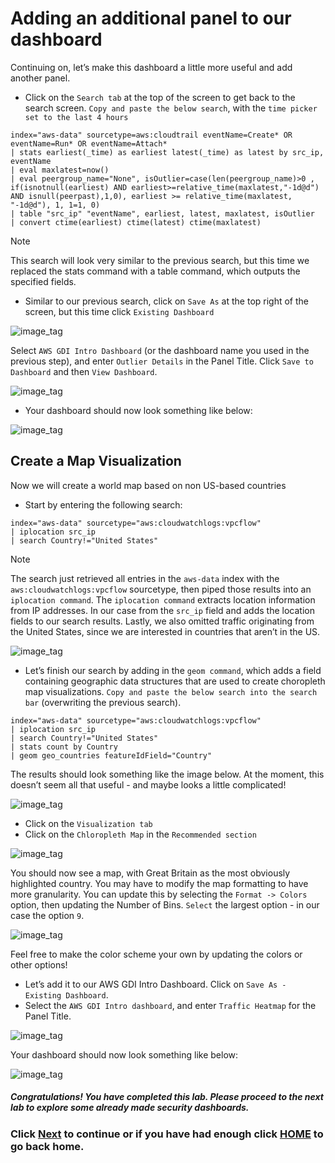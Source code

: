 ﻿# Adding an additional panel to our dashboard
Continuing on, let’s make this dashboard a little more useful and add another panel. 

- Click on the `Search tab` at the top of the screen to get back to the search screen. `Copy and paste the below search`, with the `time picker set to the last 4 hours`

```text
index="aws-data" sourcetype=aws:cloudtrail eventName=Create* OR eventName=Run* OR eventName=Attach* 
| stats earliest(_time) as earliest latest(_time) as latest by src_ip, eventName 
| eval maxlatest=now() 
| eval peergroup_name="None", isOutlier=case(len(peergroup_name)>0 , if(isnotnull(earliest) AND earliest>=relative_time(maxlatest,"-1d@d") AND isnull(peerpast),1,0), earliest >= relative_time(maxlatest, "-1d@d"), 1, 1=1, 0) 
| table "src_ip" "eventName", earliest, latest, maxlatest, isOutlier 
| convert ctime(earliest) ctime(latest) ctime(maxlatest)
```

>[!NOTE]
>This search will look very similar to the previous search, but this time we replaced the stats command with a table command, which outputs the specified fields. 

- Similar to our previous search, click on `Save As` at the top right of the screen, but this time click `Existing Dashboard` 
  
![image_tag](/static/50_data_exploration/Image_9.png)  

Select `AWS GDI Intro Dashboard` (or the dashboard name you used in the previous step), and enter `Outlier Details` in the Panel Title. Click `Save to Dashboard` and then `View Dashboard`.

![image_tag](/static/50_data_exploration/Image_10.png)  
  
- Your dashboard should now look something like below:

![image_tag](/static/50_data_exploration/Image_11.png)  

## Create a Map Visualization
Now we will create a world map based on non US-based countries
- Start by entering the following search:

```text
index="aws-data" sourcetype="aws:cloudwatchlogs:vpcflow" 
| iplocation src_ip 
| search Country!="United States"
```
>[!NOTE]
>The search just retrieved all entries in the `aws-data` index with the `aws:cloudwatchlogs:vpcflow` sourcetype, then piped those results into an `iplocation command`. The `iplocation command` extracts location information from IP addresses. In our case from the `src_ip` field and adds the location fields to our search results. Lastly, we also omitted traffic originating from the United States, since we are interested in countries that aren’t in the US. 

![image_tag](/static/50_data_exploration/Image_12.png)  

- Let’s finish our search by adding in the `geom command`, which adds a field containing geographic data structures that are used to create choropleth map visualizations. `Copy and paste the below search into the search bar` (overwriting the previous search).

```text
index="aws-data" sourcetype="aws:cloudwatchlogs:vpcflow" 
| iplocation src_ip 
| search Country!="United States" 
| stats count by Country 
| geom geo_countries featureIdField="Country"
```

The results should look something like the image below. At the moment, this doesn’t seem all that useful - and maybe looks a little complicated!

![image_tag](/static/50_data_exploration/Image_13.png)  

- Click on the `Visualization tab` 
- Click on the `Chloropleth Map` in the `Recommended section`

![image_tag](/static/50_data_exploration/Image_14.png)  

You should now see a map, with Great Britain as the most obviously highlighted country. You may have to modify the map formatting to have more granularity. You can update this by selecting the `Format -> Colors` option, then updating the Number of Bins. `Select` the largest option - in our case the option `9`. 

![image_tag](/static/50_data_exploration/Image_15.png)  

Feel free to make the color scheme your own by updating the colors or other options!
  
- Let’s add it to our AWS GDI Intro Dashboard. Click on `Save As - Existing Dashboard`. 
- Select the `AWS GDI Intro dashboard`, and enter `Traffic Heatmap` for the Panel Title.
  
![image_tag](/static/50_data_exploration/Image_16.png)  

Your dashboard should now look something like below:

![image_tag](/static/50_data_exploration/Image_17.png)  

##### Congratulations! You have completed this lab. Please proceed to the next lab to explore some already made security dashboards.

### Click <a>[Next](/content/Lab5_data_exploration/exploring_aws_security_app.md)</a> to continue or if you have had enough click <a>[HOME](/README.md) to go back home.</a>